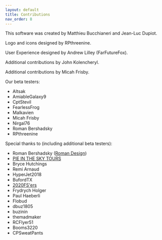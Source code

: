 ```yaml
---
layout: default
title: Contributions
nav_order: 8
---
```


This software was created by Matthieu Bucchianeri and Jean-Luc Dupiot.

Logo and icons designed by RPthreenine.

User Experience designed by Andrew Lilley (FarFutureFox).

Additional contributions by John Kolencheryl.

Additional contributions by Micah Frisby.

Our beta testers:
- Altsak
- AmiableGalaxy9
- CptStevil
- FearlessFrog
- Malkavien
- Micah Frisby
- Nirgal76
- Roman Bershadsky
- RPthreenine

Special thanks to (including additional beta testers):
- Roman Bershadsky ([Roman Design](https://flightsimulation.romandesign.ca/))
- [PIE IN THE SKY TOURS](https://www.youtube.com/c/pieintheskytours)
- Bryce Hutchings
- Remi Arnaud
- HyperJet2018
- BufordTX
- [2020FS'ers](https://www.youtube.com/channel/UCwCZlJ5_EOSzS9_gNvyWFTw)
- Frydrych Holger
- Paul Haeberli
- Flobud
- dbuz1805
- buzinin
- themadmaker
- RCFlyer51
- Booms3220
- CPSweatPants
